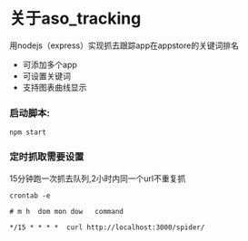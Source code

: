 
# 关于aso_tracking

用nodejs（express）实现抓去跟踪app在appstore的关键词排名

* 可添加多个app
* 可设置关键词
* 支持图表曲线显示


### 启动脚本:

`npm start`


### 定时抓取需要设置
15分钟跑一次抓去队列,2小时内同一个url不重复抓

`crontab -e`

    # m h  dom mon dow   command

    */15 * * * *  curl http://localhost:3000/spider/


